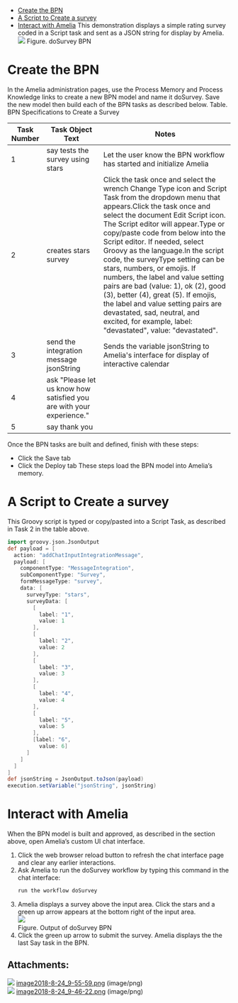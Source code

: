 -   [Create the BPN](#CreateaSurvey-CreatetheBPN)
-   [A Script to Create a survey](#CreateaSurvey-AScripttoCreateasurvey)
-   [Interact with Amelia](#CreateaSurvey-InteractwithAmelia)
This demonstration displays a simple rating survey coded in a Script task and sent as a JSON string for display by Amelia.
![](attachments/11939973/11939975.png)
Figure. doSurvey BPN
# Create the BPN
In the Amelia administration pages, use the Process Memory and Process Knowledge links to create a new BPN model and name it doSurvey. Save the new model then build each of the BPN tasks as described below.
Table. BPN Specifications to Create a Survey

| Task Number | Task Object Text | Notes |
| ----|----|----|
| 1 | say tests the survey using stars | Let the user know the BPN workflow has started and initialize Amelia |
| 2 | creates stars survey | Click the task once and select the wrench Change Type icon and Script Task from the dropdown menu that appears.Click the task once and select the document Edit Script icon. The Script editor will appear.Type or copy/paste code from below into the Script editor. If needed, select Groovy as the language.In the script code, the surveyType setting can be stars, numbers, or emojis. If numbers, the label and value setting pairs are bad (value: 1), ok (2), good (3), better (4), great (5). If emojis, the label and value setting pairs are devastated, sad, neutral, and excited, for example, label: "devastated", value: "devastated". |
| 3 | send the integration message jsonString | Sends the variable jsonString to Amelia's interface for display of interactive calendar |
| 4 | ask "Please let us know how satisfied you are with your experience." |  |
| 5 | say thank you |  |

Once the BPN tasks are built and defined, finish with these steps:
-   Click the Save tab
-   Click the Deploy tab
These steps load the BPN model into Amelia’s memory.
# A Script to Create a survey
This Groovy script is typed or copy/pasted into a Script Task, as described in Task 2 in the table above.
``` groovy
import groovy.json.JsonOutput
def payload = [
  action: "addChatInputIntegrationMessage",
  payload: [
    componentType: "MessageIntegration",
    subComponentType: "Survey",
    formMessageType: "survey",
    data: [
      surveyType: "stars",
      surveyData: [
        [
          label: "1",
          value: 1
        ],
        [
          label: "2",
          value: 2
        ],
        [
          label: "3",
          value: 3
        ],
        [
          label: "4",
          value: 4
        ],
        [
          label: "5",
          value: 5
        ],
        [label: "6",
          value: 6]
      ]
    ]
  ]
]
def jsonString = JsonOutput.toJson(payload)
execution.setVariable("jsonString", jsonString)
```
# Interact with Amelia
When the BPN model is built and approved, as described in the section above, open Amelia’s custom UI chat interface.
1.  Click the web browser reload button to refresh the chat interface page and clear any earlier interactions.
2.  Ask Amelia to run the doSurvey workflow by typing this command in the chat interface:
    ``` groovy
    run the workflow doSurvey
    ```
3.  Amelia displays a survey above the input area. Click the stars and a green up arrow appears at the bottom right of the input area.  
    ![](attachments/11939973/11939974.png)  
    Figure. Output of doSurvey BPN  
4.  Click the green up arrow to submit the survey. Amelia displays the the last Say task in the BPN.
## Attachments:
![](images/icons/bullet_blue.gif) [image2018-8-24_9-55-59.png](attachments/11939973/11939974.png) (image/png)  
![](images/icons/bullet_blue.gif) [image2018-8-24_9-46-22.png](attachments/11939973/11939975.png) (image/png)  
